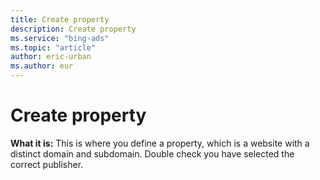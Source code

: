 ```yaml
---
title: Create property
description: Create property
ms.service: "bing-ads"
ms.topic: "article"
author: eric-urban
ms.author: eur
---
```


# Create property

**What it is:**  This is where you define a property, which is a website with a distinct domain and subdomain. Double check you have selected the correct publisher.


